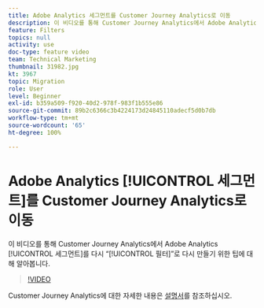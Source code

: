 ```yaml
---
title: Adobe Analytics 세그먼트를 Customer Journey Analytics로 이동
description: 이 비디오를 통해 Customer Journey Analytics에서 Adobe Analytics 세그먼트를 다시 “필터”로 다시 만들기 위한 팁에 대해 알아봅니다.
feature: Filters
topics: null
activity: use
doc-type: feature video
team: Technical Marketing
thumbnail: 31982.jpg
kt: 3967
topic: Migration
role: User
level: Beginner
exl-id: b359a509-f920-40d2-978f-983f1b555e86
source-git-commit: 89b2c6366c3b4224173d24845110adecf5d0b7db
workflow-type: tm+mt
source-wordcount: '65'
ht-degree: 100%

---
```


# Adobe Analytics [!UICONTROL 세그먼트]를 Customer Journey Analytics로 이동

이 비디오를 통해 Customer Journey Analytics에서 Adobe Analytics [!UICONTROL 세그먼트]를 다시 “[!UICONTROL 필터]”로 다시 만들기 위한 팁에 대해 알아봅니다.

>[!VIDEO](https://video.tv.adobe.com/v/31982/?quality=12&learn=on)

Customer Journey Analytics에 대한 자세한 내용은 [설명서](https://experienceleague.adobe.com/docs/analytics-platform/using/cja-landing.html)를 참조하십시오.
